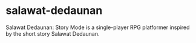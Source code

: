 # salawat-dedaunan
Salawat Dedaunan: Story Mode is a single-player RPG platformer inspired by the short story Salawat Dedaunan.
